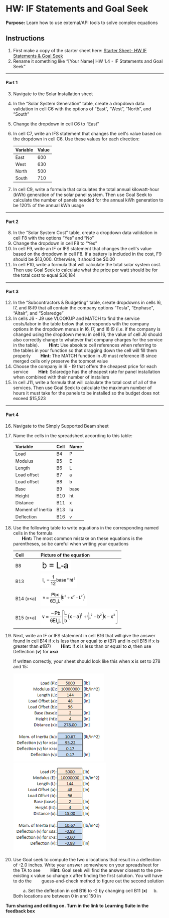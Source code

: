 #  HW: IF Statements and Goal Seek

**Purpose:** Learn how to use external/API tools to solve complex equations

## Instructions
1. First make a copy of the starter sheet here:
   [Starter Sheet- HW IF Statements & Goal Seek](https://docs.google.com/spreadsheets/u/0/d/1rUlyf8lmHztFnhjQZp-jJvgtg7bNhADAEoz0q4NbXms/edit)
2. Rename it something like “[Your Name] HW 1.4 - IF Statements and Goal Seek”

---

#### Part 1
3. Navigate to the Solar Installation sheet
4. In the “Solar System Generation” table, create a dropdown data validation in cell C6 with the options of “East”, “West”, “North”, and “South”
5. Change the dropdown in cell C6 to “East”
6. In cell C7, write an IFS statement that changes the cell's value based on the dropdown in cell C6. Use these values for each direction:
  
      Variable |  Value
      -------- | -------
      East     |   600 
      West     |   630 
      North    |   500
      South    |   710

7. In cell C9, write a formula that calculates the total annual kilowatt-hour (kWh) generation of the solar panel system. Then use Goal Seek to calculate the number of panels needed for the annual kWh generation to be 120% of the annual kWh usage

---

#### Part 2
8. In the “Solar System Cost” table, create a dropdown data validation in cell F8 with the options “Yes” and “No”
9. Change the dropdown in cell F8 to “Yes”
10. In cell F9, write an IF or IFS statement that changes the cell's value based on the dropdown in cell F8. If a battery is included in the cost, F9 should be $13,000. Otherwise, it should be $0.00
11. In cell F10, write a formula that will calculate the total solar system cost. Then use Goal Seek to calculate what the price per watt should be for the total cost to equal $36,184

---

#### Part 3
12. In the “Subcontractors & Budgeting” table, create dropdowns in cells I6, I7, and I8:I9 that all contain the company options “Tesla", “Enphase", “Altair", and “Solaredge”
13. In cells J6 - J9 use VLOOKUP and MATCH to find the service costs/labor in the table below that corresponds with the company options in the dropdown menus in I6, I7, and I8:I9 (i.e. if the company is changed using the dropdown menu in cell I6, the value of cell J6 should also correctly change to whatever that company charges for the service in the table).
      &nbsp;&nbsp;&nbsp;&nbsp;&nbsp;&nbsp;&nbsp;**Hint:** Use absolute cell references when referring to the tables in your function so that dragging down the cell will fill them properly
      &nbsp;&nbsp;&nbsp;&nbsp;&nbsp;&nbsp;&nbsp;**Hint:** The MATCH function in J9 must reference I8 since merged cells only preserve the topmost value
15. Choose the company in I6 - I9 that offers the cheapest price for each service
      &nbsp;&nbsp;&nbsp;&nbsp;&nbsp;&nbsp;&nbsp;**Hint:** Solaredge has the cheapest rate for panel installation when combined with their number of installers
17. In cell J11, write a formula that will calculate the total cost of all of the services. Then use Goal Seek to calculate the maximum number of hours it must take for the panels to be installed so the budget does not exceed $15,523

---

#### Part 4

16. Navigate to the Simply Supported Beam sheet
17. Name the cells in the spreadsheet according to this table:

      Variable           |  Cell  | Name
      ------------------ | ------ | -----
      Load               |   B4   |  P
      Modulus            |   B5   |  E
      Length             |   B6   |  L
      Load offset        |   B7   |  a
      Load offset        |   B8   |  b
      Base               |   B9   |  base
      Height             |   B10  |  ht
      Distance           |   B11  |  x
      Moment of Inertia  |   B13  |  Iu
      Deflection         |   B16  |  v

18. Use the following table to write equations in the corresponding named cells in the formula<br>&nbsp;&nbsp;&nbsp;&nbsp;&nbsp;&nbsp;&nbsp;**Hint:** The most common mistake on these equations is the parentheses, so be careful when writing your equations</br>

      Cell      |  Picture of the equation
      --------- | ------------------------
         B8     |   ![equationb.png](images/equationb.png) 
         B13    |   ![equationIu.png](images/equationIu.png) 
      B14 (x≤a) |   ![equationv1.png](images/equationv1.png)
      B15 (x>a) |   ![equationv2.png](images/equationv2.png)

19. Next, write an IF or IFS statement in cell B16 that will give the answer found in cell B14 if x is less than or equal to ***a*** (B7) and in cell B15 if x is greater than ***a***(B7)
      &nbsp;&nbsp;&nbsp;&nbsp;&nbsp;&nbsp;&nbsp;**Hint:** If ***x*** is less than or equal to ***a***, then use Deflection (***v***) for ***x≤a***</br>

       If written correctly, your sheet should look like this when **x** is set to 278 and 15:

       ![Deflection1.png](images/Deflection1.png)
       ![Deflection2.png](images/Deflection2.png)

20. Use Goal seek to compute the two x locations that result in a deflection of -2.0 inches.  Write your answer somewhere on your spreadsheet for the TA to see
      &nbsp;&nbsp;&nbsp;&nbsp;&nbsp;&nbsp;&nbsp;**Hint:** Goal seek will find the answer closest to the pre-existing x value so change x after finding the first solution. You will have to do the 
      &nbsp;&nbsp;&nbsp;&nbsp;&nbsp;&nbsp;&nbsp;guess-and-check method to figure out the second solution

      &nbsp;&nbsp;&nbsp;&nbsp;&nbsp;&nbsp;&nbsp;&nbsp;a. Set the deflection in cell B16 to -2 by changing cell B11 (**x**)
      &nbsp;&nbsp;&nbsp;&nbsp;b. Both locations are between 0 in and 150 in

**Turn sharing and editing on. Turn in the link to Learning Suite in the feedback box**
